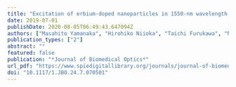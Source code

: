 ```yaml
---
title: "Excitation of erbium-doped nanoparticles in 1550-nm wavelength region for deep tissue imaging with reduced degradation of spatial resolution"
date: 2019-07-01
publishDate: 2020-08-05T06:49:43.647094Z
authors: ["Masahito Yamanaka", "Hirohiko Niioka", "Taichi Furukawa", "Norihiko Nishizawa"]
publication_types: ["2"]
abstract: ""
featured: false
publication: "*Journal of Biomedical Optics*"
url_pdf: "https://www.spiedigitallibrary.org/journals/journal-of-biomedical-optics/volume-24/issue-07/070501/Excitation-of-erbium-doped-nanoparticles-in-1550-nm-wavelength-region/10.1117/1.JBO.24.7.070501.full"
doi: "10.1117/1.JBO.24.7.070501"
---
```


